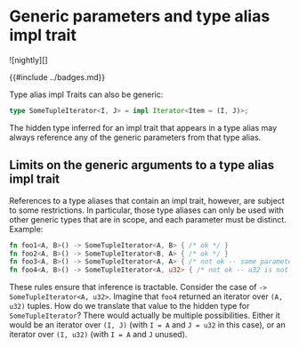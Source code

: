 # Generic parameters and type alias impl trait

![nightly][]

{{#include ../badges.md}}

Type alias impl Traits can also be generic:

```rust
type SomeTupleIterator<I, J> = impl Iterator<Item = (I, J)>;
```

The hidden type inferred for an impl trait that appears in a type alias may always reference any of the generic parameters from that type alias.

## Limits on the generic arguments to a type alias impl trait

References to a type aliases that contain an impl trait, however, are subject to some restrictions. In particular, those type aliases can only be used with other generic types that are in scope, and each parameter must be distinct. Example:

```rust
fn foo1<A, B>() -> SomeTupleIterator<A, B> { /* ok */ }
fn foo2<A, B>() -> SomeTupleIterator<B, A> { /* ok */ }
fn foo3<A, B>() -> SomeTupleIterator<A, A> { /* not ok -- same parameter used twice */ }
fn foo4<A, B>() -> SomeTupleIterator<A, u32> { /* not ok -- u32 is not a type parameter */ }
```

These rules ensure that inference is tractable. Consider the case of `-> SomeTupleIterator<A, u32>`. Imagine that `foo4` returned an iterator over `(A, u32)` tuples. How do we translate that value to the hidden type for `SomeTupleIterator`?  There would actually be multiple possibilities. Either it would be an iterator over `(I, J)` (with `I = A` and `J = u32` in this case), or an iterator over `(I, u32)` (with `I = A` and `J` unused).
